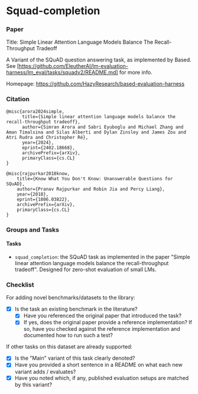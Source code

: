 # Squad-completion

### Paper

Title: Simple Linear Attention Language Models Balance The Recall-Throughput Tradeoff

A Variant of the SQuAD question answering task, as implemented by Based. See [https://github.com/EleutherAI/lm-evaluation-harness/lm_eval/tasks/squadv2/README.md] for more info.

Homepage: https://github.com/HazyResearch/based-evaluation-harness

### Citation

```
@misc{arora2024simple,
      title={Simple linear attention language models balance the recall-throughput tradeoff},
      author={Simran Arora and Sabri Eyuboglu and Michael Zhang and Aman Timalsina and Silas Alberti and Dylan Zinsley and James Zou and Atri Rudra and Christopher Ré},
      year={2024},
      eprint={2402.18668},
      archivePrefix={arXiv},
      primaryClass={cs.CL}
}

@misc{rajpurkar2018know,
    title={Know What You Don't Know: Unanswerable Questions for SQuAD},
    author={Pranav Rajpurkar and Robin Jia and Percy Liang},
    year={2018},
    eprint={1806.03822},
    archivePrefix={arXiv},
    primaryClass={cs.CL}
}

```

### Groups and Tasks

#### Tasks

* `squad_completion`: the SQuAD task as implemented in the paper "Simple linear attention language models balance the recall-throughput tradeoff". Designed for zero-shot evaluation of small LMs.

### Checklist

For adding novel benchmarks/datasets to the library:

* [x] Is the task an existing benchmark in the literature?
    * [x] Have you referenced the original paper that introduced the task?
    * [x] If yes, does the original paper provide a reference implementation? If so, have you checked against the reference implementation and documented how to run such a test?

If other tasks on this dataset are already supported:

* [x] Is the "Main" variant of this task clearly denoted?
* [x] Have you provided a short sentence in a README on what each new variant adds / evaluates?
* [x] Have you noted which, if any, published evaluation setups are matched by this variant?
